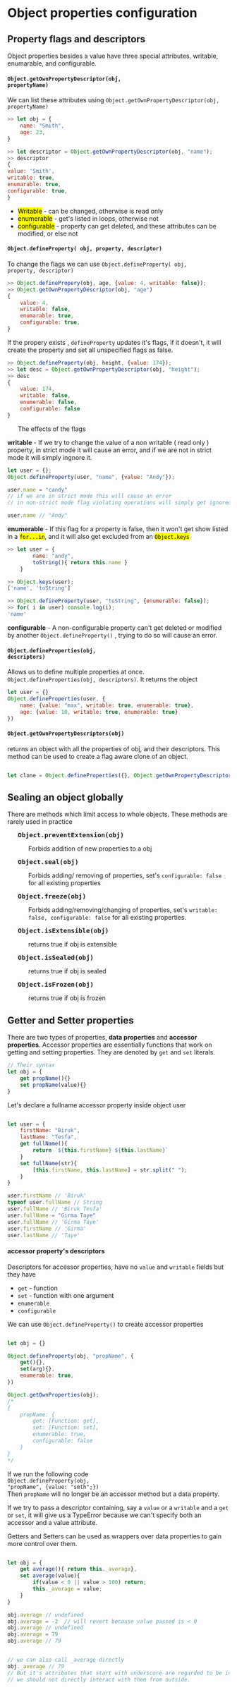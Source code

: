 # Object properties configuration
## Property flags and descriptors
Object properties besides a value have three special attributes. writable, enumarable, and configurable.
#### <code>Object.getOwnPropertyDescriptor(obj, propertyName)</code>
 We can list these attributes using <code>Object.getOwnPropertyDescriptor(obj, propertyName)</code>
```javascript
>> let obj = {
	name: "Smith",
	age: 23,
}

>> let descriptor = Object.getOwnPropertyDescriptor(obj, "name");
>> descriptor
{
value: 'Smith',
writable: true,
enumarable: true,
configurable: true,
}
```

<ul>
<li><mark>Writable</mark> - can be changed, otherwise is read only</li>
<li><mark>enumerable</mark> - get's listed in loops, otherwise not</li>
<li><mark>configurable</mark> - property can get deleted, and these attributes can be modified, or else not</li>
</ul>
<h4> <code>Object.defineProperty( obj, property, descriptor)</code> </h4>

To change the flags we can use <code>Object.defineProperty( obj, property, descriptor)</code>

```javascript
>> Object.definePropery(obj, age, {value: 4, writable: false});
>> Object.getOwnPropertyDescriptor(obj, "age")
{
	value: 4,
	writable: false,
	enumarable: true,
	configurable: true,
}
```

If the propery exists , <code>defineProperty</code> updates it's flags, if it doesn't, it will create the property and set all unspecified flags as false. 
```javascript
>> Object.defineProperty(obj, height, {value: 174});
>> let desc = Object.getOwnPropertyDescriptor(obj, "height");
>> desc
{
	value: 174,
	writable: false,
	enumerable: false,
	configurable: false
}
```

<ul>The effects of the flags</ul>
<b>writable</b> - If we try to change the value of a non writable ( read only ) property, in strict mode it will cause an error, and if we are not in strict mode it will simply ingnore it.

```javascript
let user = {};
Object.defineProperty(user, "name", {value: "Andy"});

user.name = "candy"
// if we are in strict mode this will cause an error
// in non-strict mode flag violating operations will simply get ignored

user.name // "Andy"
```

<b>enumerable</b> - If this flag for a property is false, then it won't get show listed in a <mark><code>for...in</code></mark>, and it will also get excluded from an <mark><code>Object.keys</code></mark> 
```javascript
>> let user = {
		name: "andy",
	    toString(){ return this.name }
    }

>> Object.keys(user);
['name', 'toString']

>> Object.defineProperty(user, "toString", {enumerable: false});
>> for( i in user) console.log(i);
'name'

```

**configurable** - A non-configurable property can't get deleted or modified by another <code>Object.defineProperty()</code> , trying to do so will cause an error.

#### <code>Object.defineProperties(obj, descriptors)</code>
Allows us to define multiple properties at once.  <code>Object.defineProperties(obj, descriptors)</code>. It returns the object
```javascript
let user = {}
Object.defineProperties(user, {
	name: {value: "max", writable: true, enumerable: true},
	age: {value: 10, writable: true, enumerable: true}
})
```

#### <code>Object.getOwnPropertyDescriptors(obj)</code>
returns an object with all the properties of obj, and their descriptors.
This method can be used to create a flag aware clone of an object.
```javascript

let clone = Object.defineProperties({}, Object.getOwnPropertyDescriptors(obj));
```
## Sealing an object globally
There are methods which limit access to whole objects. These methods are rarely used in practice

<ul>
<big><strong><code>Object.preventExtension(obj)</code></strong></big><br/>
	<ul>Forbids addition of new properties to a obj</ul>
</ul>

<ul>
<big><strong><code>Object.seal(obj)</code></strong></big><br/>
	<ul>Forbids adding/ removing of properties, set's <code>configurable: false</code> for all existing properties</ul>
</ul>

<ul>
<big><strong><code>Object.freeze(obj)</code></strong></big><br/>
	<ul>Forbids adding/removing/changing of properties, set's <code>writable: false, configurable: false</code> for all existing properties.</ul>
</ul>

<ul>
<big><strong><code>Object.isExtensible(obj)</code></strong></big><br/>
	<ul>returns true if obj is extensible</ul>
</ul>

<ul>
<big><strong><code>Object.isSealed(obj)</code></strong></big><br/>
	<ul>returns true if obj is sealed</ul>
</ul>

<ul>
<big><strong><code>Object.isFrozen(obj)</code></strong></big><br/>
	<ul>returns true if obj is frozen</ul> 
</ul>


## Getter and Setter properties
There are two types of properties, **data properties** and **accessor properties**. Accessor properties are essentially functions that work on getting and setting properties. They are denoted by <code>get</code> and <code>set</code> literals.

```javascript
// Their syntax
let obj = {
	get propName(){}
	set propName(value){}
}
```

Let's declare a fullname accessor property inside object user
```javascript

let user = {
	firstName: "Biruk",
	lastName: "Tesfa",
	get fullName(){
		return `${this.firstName} ${this.lastName}`
	}
	set fullName(str){
		[this.firstName, this.lastName] = str.split(" ");
	}
}

user.firstName // 'Biruk'
typeof user.fullName // String
user.fullName // 'Biruk Tesfa'
user.fullName = "Girma Taye"
user.fullName // 'Girma Taye'
user.firstName // 'Girma'
user.lastName // 'Taye'
```

#### accessor property's descriptors
Descriptors for accessor properties, have no <code>value</code> and <code>writable</code> fields but they have <ul>
<li><code>get</code> - function</li>
<li><code>set</code> - function with one argument</li>
<li><code>enumerable</code></li>
<li><code>configurable</code></li>
</ul>
We can use <code>Object.defineProperty()</code> to create accessor properties

```javascript

let obj = {}

Object.defineProperty(obj, "propName", {
	get(){},
	set(arg){},
	enumerable: true, 
})

Object.getOwnProperties(obj);
/*
{
	propName: {
		get: [Function: get],
	    set: [Function: set],
	    enumerable: true,
	    configurable: false
	}
}
*/
```


If we run the following code <br/> <code>Object.defineProperty(obj, "propName", {value: "smth";})</code><br/>
Then <code>propName</code> will no longer be an accessor method but a data property.

If we try to pass a descriptor containing, say a <code>value</code> or a <code>writable</code> and a <code>get</code> or <code>set</code>, it will give us a TypeError because we can't specify both an accessor and a value attribute.

Getters and Setters can be used as wrappers over data properties to gain more control over them.

```javascript

let obj = {
	get average(){ return this._average},
	set average(value){
		if(value < 0 || value > 100) return;
		this._average = value;
	}
}

obj.average // undefined
obj.average = -2  // will revert because value passed is < 0
obj.average // undefined
obj.average = 79 
obj.average // 79


// we can also call _average directly
obj._average // 79
// But it's attributes that start with underscore are regarded to be internal and 
// we should not directly interact with them from outside.
```

